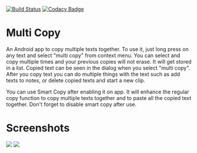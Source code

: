 [![Build Status](https://travis-ci.org/Rishabhk07/multi-copy.svg?branch=master)](https://travis-ci.org/Rishabhk07/multi-copy)
[![Codacy Badge](https://api.codacy.com/project/badge/Grade/619807ae07e0438bb6fbff2d08c9cba8)](https://www.codacy.com/app/Rishabhk07/multi-copy?utm_source=github.com&amp;utm_medium=referral&amp;utm_content=Rishabhk07/multi-copy&amp;utm_campaign=Badge_Grade)
# Multi Copy
An Android app to copy multiple texts together.
To use it, just long press on any text and select "multi copy" from context menu. You can select and copy multiple times and your previous copies will not erase. It will get stored in a list. Copied text can be seen in the dialog when you select "multi copy".
After you copy text you can do multiple things with the text such as add texts to notes, or delete copied texts and start a new clip.

You can use Smart Copy after enabling it on app. It will enhance the regular copy function to copy multiple texts together and to paste all the copied text together.
Don't forget to disable smart copy after use.

# Screenshots

![](https://github.com/Rishabhk07/multi-copy/blob/master/screenshots/rsz_screenshot_showtext.png)
![](https://github.com/Rishabhk07/multi-copy/blob/master/screenshots/smaller%20pics/rsz_screenshot_notes.png)


